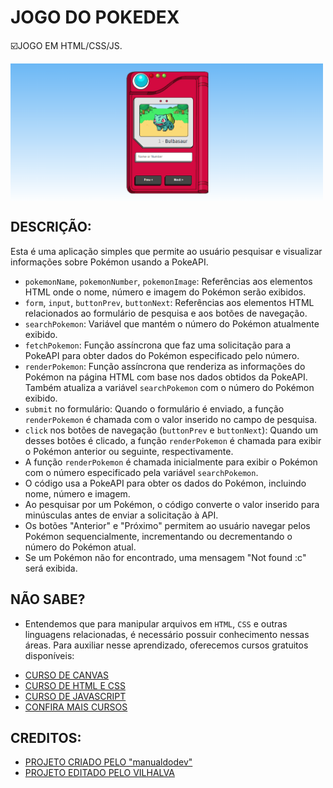 # JOGO DO POKEDEX
☑️JOGO EM HTML/CSS/JS.

<img src="FOTO.png" align="center" width="500"> <br> 

## DESCRIÇÃO:
Esta é uma aplicação simples que permite ao usuário pesquisar e visualizar informações sobre Pokémon usando a PokeAPI.

- `pokemonName`, `pokemonNumber`, `pokemonImage`: Referências aos elementos HTML onde o nome, número e imagem do Pokémon serão exibidos.
- `form`, `input`, `buttonPrev`, `buttonNext`: Referências aos elementos HTML relacionados ao formulário de pesquisa e aos botões de navegação.
- `searchPokemon`: Variável que mantém o número do Pokémon atualmente exibido.
- `fetchPokemon`: Função assíncrona que faz uma solicitação para a PokeAPI para obter dados do Pokémon especificado pelo número.
- `renderPokemon`: Função assíncrona que renderiza as informações do Pokémon na página HTML com base nos dados obtidos da PokeAPI. Também atualiza a variável `searchPokemon` com o número do Pokémon exibido.
- `submit` no formulário: Quando o formulário é enviado, a função `renderPokemon` é chamada com o valor inserido no campo de pesquisa.
- `click` nos botões de navegação (`buttonPrev` e `buttonNext`): Quando um desses botões é clicado, a função `renderPokemon` é chamada para exibir o Pokémon anterior ou seguinte, respectivamente.
- A função `renderPokemon` é chamada inicialmente para exibir o Pokémon com o número especificado pela variável `searchPokemon`.
- O código usa a PokeAPI para obter os dados do Pokémon, incluindo nome, número e imagem.
- Ao pesquisar por um Pokémon, o código converte o valor inserido para minúsculas antes de enviar a solicitação à API.
- Os botões "Anterior" e "Próximo" permitem ao usuário navegar pelos Pokémon sequencialmente, incrementando ou decrementando o número do Pokémon atual.
- Se um Pokémon não for encontrado, uma mensagem "Not found :c" será exibida.

## NÃO SABE?
- Entendemos que para manipular arquivos em `HTML`, `CSS` e outras linguagens relacionadas, é necessário possuir conhecimento nessas áreas. Para auxiliar nesse aprendizado, oferecemos cursos gratuitos disponíveis:
* [CURSO DE CANVAS](https://github.com/VILHALVA/CURSO-DE-CANVAS)
* [CURSO DE HTML E CSS](https://github.com/VILHALVA/CURSO-DE-HTML-E-CSS)
* [CURSO DE JAVASCRIPT](https://github.com/VILHALVA/CURSO-DE-JAVASCRIPT)
* [CONFIRA MAIS CURSOS](https://github.com/VILHALVA?tab=repositories&q=+topic:CURSO)

## CREDITOS:
- [PROJETO CRIADO PELO "manualdodev"](https://github.com/manualdodev/pokedex)
- [PROJETO EDITADO PELO VILHALVA](https://github.com/VILHALVA)
